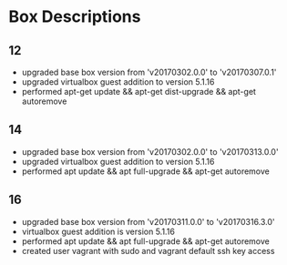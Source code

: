 # Box Descriptions

## 12
* upgraded base box version from 'v20170302.0.0' to 'v20170307.0.1'
* upgraded virtualbox guest addition to version 5.1.16
* performed apt-get update && apt-get dist-upgrade && apt-get autoremove

## 14
* upgraded base box version from 'v20170302.0.0' to 'v20170313.0.0'
* upgraded virtualbox guest addition to version 5.1.16
* performed apt update && apt full-upgrade && apt-get autoremove

## 16
* upgraded base box version from 'v20170311.0.0' to 'v20170316.3.0'
* virtualbox guest addition is version 5.1.16
* performed apt update && apt full-upgrade && apt-get autoremove
* created user vagrant with sudo and vagrant default ssh key access